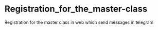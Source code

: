 # Registration_for_the_master-class
Registration for the master class in web which send messages in telegram 
